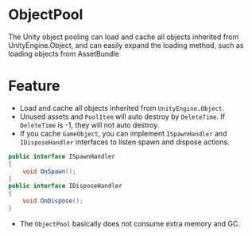 # ObjectPool
The Unity object pooling can load and cache all objects inherited from UnityEngine.Object, and can easily expand the loading method, such as loading objects from AssetBundle

# Feature
* Load and cache all objects inherited from `UnityEngine.Object`.
* Unused assets and `PoolItem` will auto destroy by `DeleteTime`. If `DeleteTime` is -1, they will not auto destroy.
* If you cache `GameObject`, you can implement `ISpawnHandler` and `IDisposeHandler` interfaces to listen spawn and dispose actions.
```c#
public interface ISpawnHandler
{
    void OnSpawn();
}
public interface IDisposeHandler
{
    void OnDispose();
}
```
* The `ObjectPool` basically does not consume extra memory and GC.

